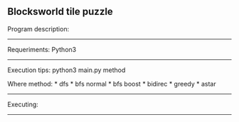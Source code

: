 Blocksworld tile puzzle
-------------------------------------------

Program description:
        
-------------------------------------------

Requeriments:
	Python3

-------------------------------------------

Execution tips:
	python3 main.py method
  
  Where method:
      * dfs
      * bfs normal
      * bfs boost
      * bidirec
      * greedy
      * astar

-------------------------------------------

Executing:

-------------------------------------------

